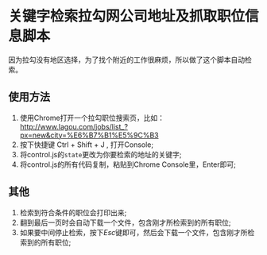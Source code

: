 # 关键字检索拉勾网公司地址及抓取职位信息脚本
因为拉勾没有地区选择，为了找个附近的工作很麻烦，所以做了这个脚本自动检索。

## 使用方法

1. 使用Chrome打开一个拉勾职位搜索页，比如：http://www.lagou.com/jobs/list_?px=new&city=%E6%B7%B1%E5%9C%B3  
2. 按下快捷键 Ctrl + Shift + J , 打开Console;  
3. 将control.js的`state`更改为你要检索的地址的关键字;  
4. 将control.js的所有代码复制，粘贴到Chrome Console里，Enter即可;  

## 其他
1. 检索到符合条件的职位会打印出来;  
2. 翻到最后一页时会自动下载一个文件，包含刚才所检索到的所有职位;  
3. 如果要中间停止检索，按下*Esc*键即可，然后会下载一个文件，包含刚才所检索到的所有职位;  